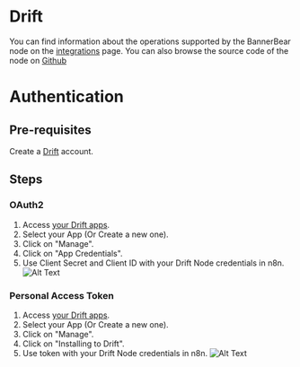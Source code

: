 # Drift
You can find information about the operations supported by the BannerBear node on the [integrations](https://n8n.io/integrations/n8n-nodes-base.drift) page. You can also browse the source code of the node on [Github](https://github.com/n8n-io/n8n/tree/master/packages/nodes-base/nodes/Drift)

# Authentication

## Pre-requisites

Create a [Drift](https://www.drift.com/) account.

## Steps

### OAuth2

1. Access [your Drift apps](https://dev.drift.com/apps).
2. Select your App (Or Create a new one).
3. Click on "Manage".
4. Click on "App Credentials".
5. Use Client Secret and Client ID with your Drift Node credentials in n8n.
![Alt Text](https://i.imgur.com/TbhL3y2.gif) 

### Personal Access Token

1. Access [your Drift apps](https://dev.drift.com/apps).
2. Select your App (Or Create a new one).
3. Click on "Manage".
4. Click on "Installing to Drift".
5. Use token with your Drift Node credentials in n8n.
![Alt Text](https://i.imgur.com/TbhL3y2.gif) 
